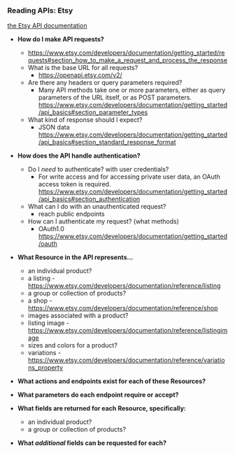 ### Reading APIs: Etsy
[the Etsy API documentation](https://www.etsy.com/developers/documentation)

* **How do I make API requests?**
  - https://www.etsy.com/developers/documentation/getting_started/requests#section_how_to_make_a_request_and_process_the_response
  * What is the base URL for all requests?
      - https://openapi.etsy.com/v2/
  * Are there any headers or query parameters required?
      - Many API methods take one or more parameters, either as query parameters of the URL itself, or as POST parameters. https://www.etsy.com/developers/documentation/getting_started/api_basics#section_parameter_types
  * What kind of response should I expect?
      - JSON data
      https://www.etsy.com/developers/documentation/getting_started/api_basics#section_standard_response_format


* **How does the API handle authentication?**
  * Do I _need_ to authenticate? with user credentials?
    - For write access and for accessing private user data, an OAuth access token is required. https://www.etsy.com/developers/documentation/getting_started/api_basics#section_authentication
  * What can I do with an unauthenticated request?
    - reach public endpoints
  * How can I authenticate my request? (what methods)
    - OAuth1.0 https://www.etsy.com/developers/documentation/getting_started/oauth

* **What Resource in the API represents...**
  * an individual product?
  - a listing - https://www.etsy.com/developers/documentation/reference/listing

  * a group or collection of products?
  - a shop -  https://www.etsy.com/developers/documentation/reference/shop

  * images associated with a product?
  - listing image - https://www.etsy.com/developers/documentation/reference/listingimage

  * sizes and colors for a product?
  - variations - https://www.etsy.com/developers/documentation/reference/variations_property

* **What actions and endpoints exist for each of these Resources?**

* **What parameters do each endpoint require or accept?**

* **What fields are returned for each Resource, specifically:**
  * an individual product?
  * a group or collection of products?
* **What _additional_ fields can be requested for each?**
